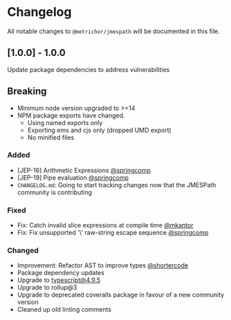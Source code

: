 # Changelog

All notable changes to `@metrichor/jmespath` will be documented in this file.

## [1.0.0] - 1.0.0

Update package dependencies to address vulnerabilities

## Breaking

- Minimum node version upgraded to >=14
- NPM package exports have changed.
  - Using named exports only
  - Exporting ems and cjs only (dropped UMD export)
  - No minified files

### Added

- [JEP-16] Arithmetic Expressions [@springcomp](https://github.com/springcomp)
- [JEP-19] Pipe evaluation [@springcomp](https://github.com/springcomp)
- `CHANGELOG.md`: Going to start tracking changes now that the JMESPath community is contributing

### Fixed

- Fix: Catch invalid slice expressions at compile time [@mkantor](https://github.com/mkantor)
- Fix: Fix unsupported '\\' raw-string escape sequence [@springcomp](https://github.com/springcomp)

### Changed

- Improvement: Refactor AST to improve types [@shortercode](https://github.com/shortercode)
- Package dependency updates
- Upgrade to typescript@4.9.5
- Upgrade to rollup@3
- Upgrade to deprecated coveralls package in favour of a new community version
- Cleaned up old linting comments
